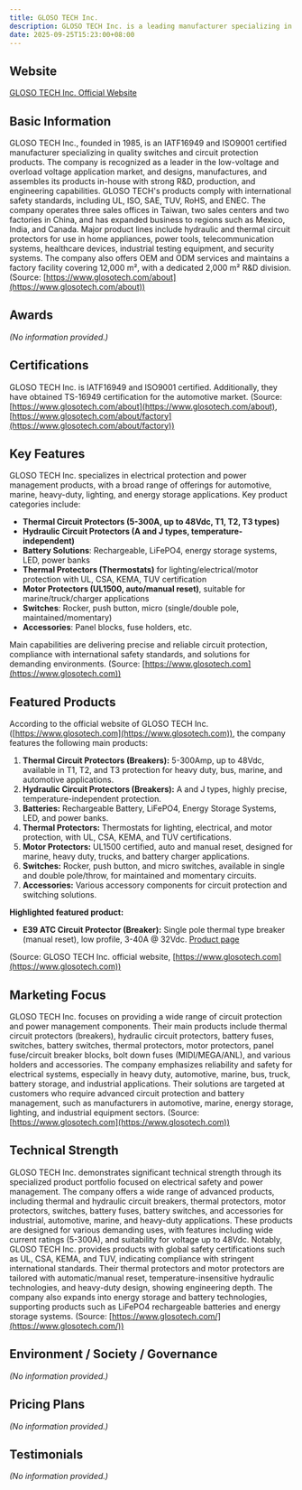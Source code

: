 ```yaml
---
title: GLOSO TECH Inc.
description: GLOSO TECH Inc. is a leading manufacturer specializing in switches and circuit protection products, certified to IATF16949 and ISO9001 standards, serving low-voltage and overload voltage applications with over 30 years of experience.
date: 2025-09-25T15:23:00+08:00
---
```


## Website

[GLOSO TECH Inc. Official Website](https://www.glosotech.com)

## Basic Information

GLOSO TECH Inc., founded in 1985, is an IATF16949 and ISO9001 certified manufacturer specializing in quality switches and circuit protection products. The company is recognized as a leader in the low-voltage and overload voltage application market, and designs, manufactures, and assembles its products in-house with strong R&D, production, and engineering capabilities. GLOSO TECH's products comply with international safety standards, including UL, ISO, SAE, TUV, RoHS, and ENEC. The company operates three sales offices in Taiwan, two sales centers and two factories in China, and has expanded business to regions such as Mexico, India, and Canada. Major product lines include hydraulic and thermal circuit protectors for use in home appliances, power tools, telecommunication systems, healthcare devices, industrial testing equipment, and security systems. The company also offers OEM and ODM services and maintains a factory facility covering 12,000 m², with a dedicated 2,000 m² R&D division.
(Source: [https://www.glosotech.com/about](https://www.glosotech.com/about))

## Awards

*(No information provided.)*

## Certifications

GLOSO TECH Inc. is IATF16949 and ISO9001 certified. Additionally, they have obtained TS-16949 certification for the automotive market.
(Source: [https://www.glosotech.com/about](https://www.glosotech.com/about), [https://www.glosotech.com/about/factory](https://www.glosotech.com/about/factory))

## Key Features

GLOSO TECH Inc. specializes in electrical protection and power management products, with a broad range of offerings for automotive, marine, heavy-duty, lighting, and energy storage applications. Key product categories include:
- **Thermal Circuit Protectors (5-300A, up to 48Vdc, T1, T2, T3 types)**
- **Hydraulic Circuit Protectors (A and J types, temperature-independent)**
- **Battery Solutions**: Rechargeable, LiFePO4, energy storage systems, LED, power banks
- **Thermal Protectors (Thermostats)** for lighting/electrical/motor protection with UL, CSA, KEMA, TUV certification
- **Motor Protectors (UL1500, auto/manual reset)**, suitable for marine/truck/charger applications
- **Switches**: Rocker, push button, micro (single/double pole, maintained/momentary)
- **Accessories**: Panel blocks, fuse holders, etc.

Main capabilities are delivering precise and reliable circuit protection, compliance with international safety standards, and solutions for demanding environments.
(Source: [https://www.glosotech.com](https://www.glosotech.com))

## Featured Products

According to the official website of GLOSO TECH Inc. ([https://www.glosotech.com](https://www.glosotech.com)), the company features the following main products:

1. **Thermal Circuit Protectors (Breakers):** 5-300Amp, up to 48Vdc, available in T1, T2, and T3 protection for heavy duty, bus, marine, and automotive applications.
2. **Hydraulic Circuit Protectors (Breakers):** A and J types, highly precise, temperature-independent protection.
3. **Batteries:** Rechargeable Battery, LiFePO4, Energy Storage Systems, LED, and power banks.
4. **Thermal Protectors:** Thermostats for lighting, electrical, and motor protection, with UL, CSA, KEMA, and TUV certifications.
5. **Motor Protectors:** UL1500 certified, auto and manual reset, designed for marine, heavy duty, trucks, and battery charger applications.
6. **Switches:** Rocker, push button, and micro switches, available in single and double pole/throw, for maintained and momentary circuits.
7. **Accessories:** Various accessory components for circuit protection and switching solutions.

**Highlighted featured product:**
- **E39 ATC Circuit Protector (Breaker):** Single pole thermal type breaker (manual reset), low profile, 3-40A @ 32Vdc.
[Product page](https://www.glosotech.com/products/item/Thermal%20Circuit%20Breakers/E39%20ATO%20LOW%20PROFILE/E39-05A)

(Source: GLOSO TECH Inc. official website, [https://www.glosotech.com](https://www.glosotech.com))

## Marketing Focus

GLOSO TECH Inc. focuses on providing a wide range of circuit protection and power management components. Their main products include thermal circuit protectors (breakers), hydraulic circuit protectors, battery fuses, switches, battery switches, thermal protectors, motor protectors, panel fuse/circuit breaker blocks, bolt down fuses (MIDI/MEGA/ANL), and various holders and accessories. The company emphasizes reliability and safety for electrical systems, especially in heavy duty, automotive, marine, bus, truck, battery storage, and industrial applications. Their solutions are targeted at customers who require advanced circuit protection and battery management, such as manufacturers in automotive, marine, energy storage, lighting, and industrial equipment sectors.
(Source: [https://www.glosotech.com](https://www.glosotech.com))

## Technical Strength

GLOSO TECH Inc. demonstrates significant technical strength through its specialized product portfolio focused on electrical safety and power management. The company offers a wide range of advanced products, including thermal and hydraulic circuit breakers, thermal protectors, motor protectors, switches, battery fuses, battery switches, and accessories for industrial, automotive, marine, and heavy-duty applications. These products are designed for various demanding uses, with features including wide current ratings (5-300A), and suitability for voltage up to 48Vdc. Notably, GLOSO TECH Inc. provides products with global safety certifications such as UL, CSA, KEMA, and TUV, indicating compliance with stringent international standards. Their thermal protectors and motor protectors are tailored with automatic/manual reset, temperature-insensitive hydraulic technologies, and heavy-duty design, showing engineering depth. The company also expands into energy storage and battery technologies, supporting products such as LiFePO4 rechargeable batteries and energy storage systems.
(Source: [https://www.glosotech.com/](https://www.glosotech.com/))

## Environment / Society / Governance

*(No information provided.)*

## Pricing Plans

*(No information provided.)*

## Testimonials

*(No information provided.)*